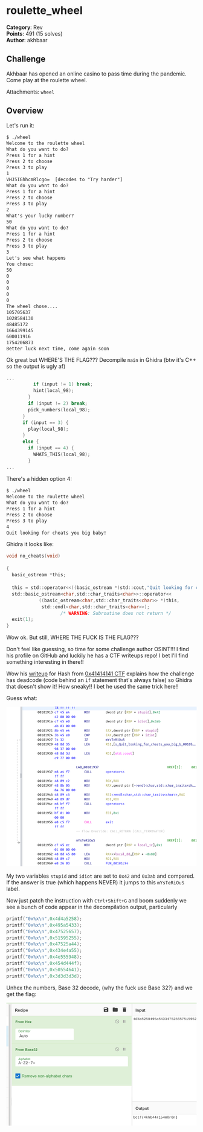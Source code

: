 # roulette_wheel

**Category**: Rev \
**Points**: 491 (15 solves) \
**Author**: akhbaar

## Challenge

Akhbaar has opened an online casino to pass time during the pandemic. Come play
at the roulette wheel.

Attachments: `wheel`

## Overview

Let's run it:
```
$ ./wheel
Welcome to the roulette wheel
What do you want to do?
Press 1 for a hint
Press 2 to choose
Press 3 to play
1
VHJ5IGhhcmRlcgo=  [decodes to "Try harder"]
What do you want to do?
Press 1 for a hint
Press 2 to choose
Press 3 to play
2
What's your lucky number?
50
What do you want to do?
Press 1 for a hint
Press 2 to choose
Press 3 to play
3
Let's see what happens
You chose:
50
0
0
0
0
0
The wheel chose....
105705637
1028584130
48485172
1664399145
600011916
1754206873
Better luck next time, come again soon
```

Ok great but WHERE'S THE FLAG??? Decompile `main` in Ghidra (btw it's C++ so
the output is ugly af)
```c
...
          if (input != 1) break;
          hint(local_98);
        }
        if (input != 2) break;
        pick_numbers(local_98);
      }
      if (input == 3) {
        play(local_98);
      }
      else {
        if (input == 4) {
          WHATS_THIS(local_98);
        }
...
```

There's a hidden option 4:
```
$ ./wheel
Welcome to the roulette wheel
What do you want to do?
Press 1 for a hint
Press 2 to choose
Press 3 to play
4
Quit looking for cheats you big baby!
```

Ghidra it looks like:
```c
void no_cheats(void)

{
  basic_ostream *this;

  this = std::operator<<((basic_ostream *)std::cout,"Quit looking for cheats you big baby!");
  std::basic_ostream<char,std::char_traits<char>>::operator<<
            ((basic_ostream<char,std::char_traits<char>> *)this,
             std::endl<char,std::char_traits<char>>);
                    /* WARNING: Subroutine does not return */
  exit(1);
}
```

Wow ok. But still, WHERE THE FUCK IS THE FLAG???

Don't feel like guessing, so time for some challenge author OSINT!!!  I find
his profile on GitHub and luckily he has a CTF writeups repo! I bet I'll find
something interesting in there!!

Wow his
[writeup](https://github.com/akhbaar/ctf-writeups/blob/master/0x414141-2021/hash.md)
for Hash from [0x41414141 CTF](https://ctftime.org/event/1249) explains how the
challenge has deadcode (code behind an `if` statement that's always false) so
Ghidra that doesn't show it! How sneaky!! I bet he used the same trick here!!

Guess what:

![dead](dead.png)

My two variables `stupid` and `idiot` are set to `0x42` and `0x3ab` and
compared. If the answer is true (which happens NEVER) it jumps to this
`mYsTeRiOuS` label.

Now just patch the instruction with `Ctrl+Shift+G` and boom suddenly we see a bunch
of code appear in the decompilation output, particularly
```c
printf("0x%x\n",0x4d4a5258);
printf("0x%x\n",0x495a5433);
printf("0x%x\n",0x47525657);
printf("0x%x\n",0x51595255);
printf("0x%x\n",0x47525a44);
printf("0x%x\n",0x434e4a55);
printf("0x%x\n",0x4e555948);
printf("0x%x\n",0x454d444f);
printf("0x%x\n",0x50554641);
printf("0x%x\n",0x3d3d3d3d);
```

Unhex the numbers, Base 32 decode, (why the fuck use Base 32?) and we get the flag:

![flag](f.png)
